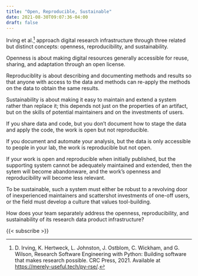 ```yaml
---
title: "Open, Reproducible, Sustainable"
date: 2021-08-30T09:07:36-04:00
draft: false
---
```


Irving et al.[^1] approach digital research infrastructure through three related but
distinct concepts: openness, reproducibility, and sustainability.

Openness is about making digital resources generally accessible for
reuse, sharing, and adaptation through an open license.

Reproduciblity is about describing and documenting methods and results
so that anyone with access to the data and methods can re-apply the
methods on the data to obtain the same results.

Sustainability is about making it easy to maintain and extend a system
rather than replace it; this depends not just on the properties of an
artifact, but on the skills of potential maintainers and on the
investments of users.

If you share data and code, but you don’t document how to stage the data
and apply the code, the work is open but not reproducible.

If you document and automate your analysis, but the data is only
accessible to people in your lab, the work is reproducible but not open.

If your work is open and reproducible when initially published, but the
supporting system cannot be adequately maintained and extended, then the
sytem will become abandonware, and the work’s openness and
reproducibility will become less relevant.

To be sustainable, such a system must either be robust to a revolving
door of inexperienced maintainers and scattershot investments of one-off
users, or the field must develop a culture that values tool-building.

How does your team separately address the openness, reproducibility, and
sustainability of its research data product infrastructure?

{{< subscribe >}}

[^1]: D. Irving, K. Hertweck, L. Johnston, J. Ostblom, C. Wickham, and G.
Wilson, Research Software Engineering with Python: Building software
that makes research possible. CRC Press, 2021. Available at <https://merely-useful.tech/py-rse/>.